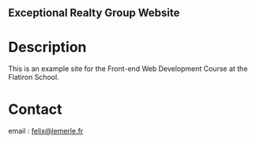 Exceptional Realty Group Website
---

# Description

This is an example site for the Front-end Web Development Course at the Flatiron School.

# Contact

email : felix@lemerle.fr
